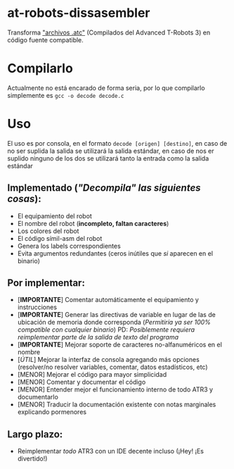 at-robots-dissasembler
======================

Transforma ["archivos .atc"](https://github.com/iglosiggio/at-robots-disassembler/wiki/Estructura-del-.atc) (Compilados del Advanced T-Robots 3) en código fuente compatible.

Compilarlo
==========

Actualmente no está encarado de forma seria, por lo que compilarlo simplemente es `gcc -o decode decode.c`

Uso
===

El uso es por consola, en el formato `decode [origen] [destino]`, en caso de no ser suplida la salida
se utilizará la salida estándar, en caso de nos er suplido ninguno de los dos se utilizará
tanto la entrada como la salida estándar

Implementado (_"Decompila" las siguientes cosas_):
--------------------------------------------------

  * El equipamiento del robot
  * El nombre del robot (**incompleto, faltan caracteres**)
  * Los colores del robot
  * El código símil-asm del robot
  * Genera los labels correspondientes
  * Evita argumentos redundantes (ceros inútiles que *si* aparecen en el binario)

Por implementar:
----------------
  * [**IMPORTANTE**] Comentar automáticamente el equipamiento y instrucciones
  * [**IMPORTANTE**] Generar las directivas de variable en lugar de las de ubicación de memoria donde corresponda (*Permitiría ya ser 100% compatible con cualquier binario*)
      PD: _Posiblemente requiera reimplementar parte de la salida de texto del programa_
  * [**IMPORTANTE**] Mejorar soporte de caracteres no-alfanuméricos en el nombre
  * [_ÚTIL_] Mejorar la interfaz de consola agregando más opciones (resolver/no resolver variables, comentar, datos estadísticos, etc)
  * [MENOR] Mejorar el código para mayor simplicidad
  * [MENOR] Comentar y documentar el código
  * [MENOR] Entender mejor el funcionamiento interno de todo ATR3 y documentarlo
  * [MENOR] Traducir la documentación existente con notas marginales explicando pormenores

Largo plazo:
------------
  * Reimplementar *todo* ATR3 con un IDE decente incluso (¡Hey! ¡Es divertido!)
